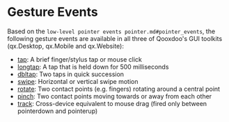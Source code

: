 # Gesture Events

Based on the `low-level pointer events pointer.md#pointer_events`, the
following gesture events are available in all three of Qooxdoo's GUI
toolkits (qx.Desktop, qx.Mobile and qx.Website):

-   [tap](apps://apiviewer/#qx.event.type.Tap): A brief finger/stylus tap
    or mouse click
-   [longtap](apps://apiviewer/#qx.event.type.Tap): A tap that is held
    down for 500 milliseconds
-   [dbltap](apps://apiviewer/#qx.event.type.Tap): Two taps in quick
    succession
-   [swipe](apps://apiviewer/#qx.event.type.Swipe): Horizontal or
    vertical swipe motion
-   [rotate](apps://apiviewer/#qx.event.type.Rotate): Two contact points
    (e.g. fingers) rotating around a central point
-   [pinch](apps://apiviewer/#qx.event.type.Pinch): Two contact points
    moving towards or away from each other
-   [track](apps://apiviewer/#qx.event.type.Track): Cross-device
    equivalent to mouse drag (fired only between pointerdown and
    pointerup)
